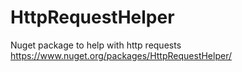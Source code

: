 # HttpRequestHelper
Nuget package to help with http requests
https://www.nuget.org/packages/HttpRequestHelper/
